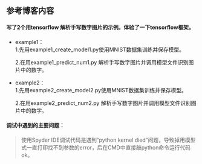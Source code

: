 ## 参考博客内容
#### 写了2个用tensorflow 解析手写数字图片的示例。体验了一下**tensorflow**框架。

* example1：   
    1.先用example1_create_model1.py使用MNIST数据集训练并保存模型。

    2.在用example1_predict_num1.py 解析手写数字图片并调用模型文件识别图片中的数字。

* example2：  
    1.先用example2_create_model2.py使用MNIST数据集训练并保存模型。

    2.在用example2_predict_num2.py 解析手写数字图片并调用模型文件识别图片中的数字。
    
#### 调试中遇到的主要问题：

>使用Spyder IDE调试代码是遇到“python kernel died”问题，导致掉用模型式一直打印找不到参数的error，后在CMD中直接敲python命令运行代码ok。


